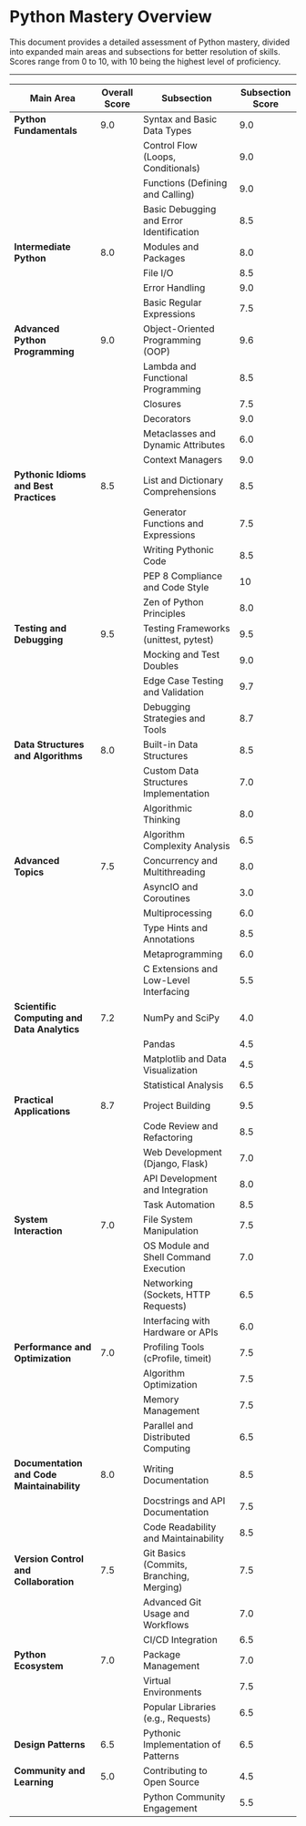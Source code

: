 # Python Mastery Overview

This document provides a detailed assessment of Python mastery, divided into expanded main areas and subsections for better resolution of skills. Scores range from 0 to 10, with 10 being the highest level of proficiency.

---

| **Main Area**                               | **Overall Score** | **Subsection**                           | **Subsection Score** |
|---------------------------------------------|-------------------|------------------------------------------|----------------------|
| **Python Fundamentals**                     | 9.0               | Syntax and Basic Data Types              | 9.0                  |
|                                             |                   | Control Flow (Loops, Conditionals)       | 9.0                  |
|                                             |                   | Functions (Defining and Calling)         | 9.0                  |
|                                             |                   | Basic Debugging and Error Identification | 8.5                  |
| **Intermediate Python**                     | 8.0               | Modules and Packages                     | 8.0                  |
|                                             |                   | File I/O                                 | 8.5                  |
|                                             |                   | Error Handling                           | 9.0                  |
|                                             |                   | Basic Regular Expressions                | 7.5                  |
| **Advanced Python Programming**             | 9.0               | Object-Oriented Programming (OOP)        | 9.6                  |
|                                             |                   | Lambda and Functional Programming        | 8.5                  |
|                                             |                   | Closures                                 | 7.5                  |
|                                             |                   | Decorators                               | 9.0                  |
|                                             |                   | Metaclasses and Dynamic Attributes       | 6.0                  |
|                                             |                   | Context Managers                         | 9.0                  |
| **Pythonic Idioms and Best Practices**      | 8.5               | List and Dictionary Comprehensions       | 8.5                  |
|                                             |                   | Generator Functions and Expressions      | 7.5                  |
|                                             |                   | Writing Pythonic Code                    | 8.5                  |
|                                             |                   | PEP 8 Compliance and Code Style          | 10                   |
|                                             |                   | Zen of Python Principles                 | 8.0                  |
| **Testing and Debugging**                   | 9.5               | Testing Frameworks (unittest, pytest)    | 9.5                  |
|                                             |                   | Mocking and Test Doubles                 | 9.0                  |
|                                             |                   | Edge Case Testing and Validation         | 9.7                  |
|                                             |                   | Debugging Strategies and Tools           | 8.7                  |
| **Data Structures and Algorithms**          | 8.0               | Built-in Data Structures                 | 8.5                  |
|                                             |                   | Custom Data Structures Implementation    | 7.0                  |
|                                             |                   | Algorithmic Thinking                     | 8.0                  |
|                                             |                   | Algorithm Complexity Analysis            | 6.5                  |
| **Advanced Topics**                         | 7.5               | Concurrency and Multithreading           | 8.0                  |
|                                             |                   | AsyncIO and Coroutines                   | 3.0                  |
|                                             |                   | Multiprocessing                          | 6.0                  |
|                                             |                   | Type Hints and Annotations               | 8.5                  |
|                                             |                   | Metaprogramming                          | 6.0                  |
|                                             |                   | C Extensions and Low-Level Interfacing   | 5.5                  |
| **Scientific Computing and Data Analytics** | 7.2               | NumPy and SciPy                          | 4.0                  |
|                                             |                   | Pandas                                   | 4.5                  |
|                                             |                   | Matplotlib and Data Visualization        | 4.5                  |
|                                             |                   | Statistical Analysis                     | 6.5                  |
| **Practical Applications**                  | 8.7               | Project Building                         | 9.5                  |
|                                             |                   | Code Review and Refactoring              | 8.5                  |
|                                             |                   | Web Development (Django, Flask)          | 7.0                  |
|                                             |                   | API Development and Integration          | 8.0                  |
|                                             |                   | Task Automation                          | 8.5                  |
| **System Interaction**                      | 7.0               | File System Manipulation                 | 7.5                  |
|                                             |                   | OS Module and Shell Command Execution    | 7.0                  |
|                                             |                   | Networking (Sockets, HTTP Requests)      | 6.5                  |
|                                             |                   | Interfacing with Hardware or APIs        | 6.0                  |
| **Performance and Optimization**            | 7.0               | Profiling Tools (cProfile, timeit)       | 7.5                  |
|                                             |                   | Algorithm Optimization                   | 7.5                  |
|                                             |                   | Memory Management                        | 7.5                  |
|                                             |                   | Parallel and Distributed Computing       | 6.5                  |
| **Documentation and Code Maintainability**  | 8.0               | Writing Documentation                    | 8.5                  |
|                                             |                   | Docstrings and API Documentation         | 7.5                  |
|                                             |                   | Code Readability and Maintainability     | 8.5                  |
| **Version Control and Collaboration**       | 7.5               | Git Basics (Commits, Branching, Merging) | 7.5                  |
|                                             |                   | Advanced Git Usage and Workflows         | 7.0                  |
|                                             |                   | CI/CD Integration                        | 6.5                  |
| **Python Ecosystem**                        | 7.0               | Package Management                       | 7.0                  |
|                                             |                   | Virtual Environments                     | 7.5                  |
|                                             |                   | Popular Libraries (e.g., Requests)       | 6.5                  |
| **Design Patterns**                         | 6.5               | Pythonic Implementation of Patterns      | 6.5                  |
| **Community and Learning**                  | 5.0               | Contributing to Open Source              | 4.5                  |
|                                             |                   | Python Community Engagement              | 5.5                  |
